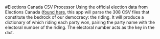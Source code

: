 #Elections Canada CSV Processor
Using the official election data from Elections Canada (<a href='http://www.elections.ca/scripts/OVR2011/34/data_donnees/pollresults_resultatsbureau_canada.zip'>found here</a>, this app will parse the 308 CSV files that constitute the bedrock of our democracy: the riding. It will produce a dictionary of which riding each party won, pairing the party name with the electoral number of the riding. The electoral number acts as the key in the dict.
